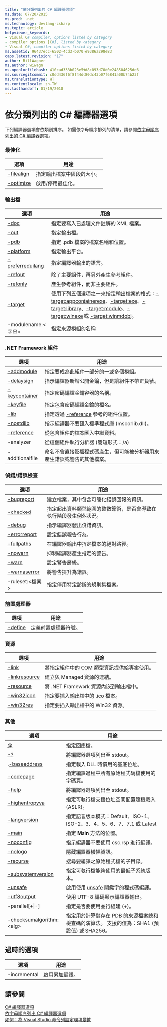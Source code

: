```yaml
---
title: "依分類列出的 C# 編譯器選項"
ms.date: 07/20/2015
ms.prod: .net
ms.technology: devlang-csharp
ms.topic: article
helpviewer_keywords:
- Visual C# compiler, options listed by category
- compiler options [C#], listed by category
- Visual C#, compiler options listed by category
ms.assetid: 96437ecc-6502-4cd3-b070-e9386a298e83
caps.latest.revision: "17"
author: BillWagner
ms.author: wiwagn
ms.openlocfilehash: 410cad333b023e59d8c093d70d0e248504625dd6
ms.sourcegitcommit: c0dd436f6f8f44dc80dc43b07f6841a00b74b23f
ms.translationtype: HT
ms.contentlocale: zh-TW
ms.lasthandoff: 01/19/2018
---
```

# <a name="c-compiler-options-listed-by-category"></a>依分類列出的 C# 編譯器選項
下列編譯器選項會依類別排序。 如需依字母順序排列的清單，請參閱[依字母順序列出的 C# 編譯器選項](../../../csharp/language-reference/compiler-options/listed-alphabetically.md)。  
  
### <a name="optimization"></a>最佳化  
  
|選項|用途|  
|------------|-------------|  
|[-filealign](../../../csharp/language-reference/compiler-options/filealign-compiler-option.md)|指定輸出檔案中區段的大小。|  
|[-optimize](../../../csharp/language-reference/compiler-options/optimize-compiler-option.md)|啟用/停用最佳化。|  
  
### <a name="output-files"></a>輸出檔  
  
|選項|用途|  
|------------|-------------|  
|[-doc](../../../csharp/language-reference/compiler-options/doc-compiler-option.md)|指定要寫入已處理文件註解的 XML 檔案。|  
|[-out](../../../csharp/language-reference/compiler-options/out-compiler-option.md)|指定輸出檔。|  
|[-pdb](../../../csharp/language-reference/compiler-options/pdb-compiler-option.md)|指定 .pdb 檔案的檔案名稱和位置。|  
|[-platform](../../../csharp/language-reference/compiler-options/platform-compiler-option.md)|指定輸出平台。|  
|[-preferreduilang](../../../csharp/language-reference/compiler-options/preferreduilang-compiler-option.md)|指定編譯器輸出的語言。|  
|[-refout](refout-compiler-option.md)|除了主要組件，再另外產生參考組件。|  
|[-refonly](refonly-compiler-option.md)|產生參考組件，而非主要組件。|  
|[-target](../../../csharp/language-reference/compiler-options/target-compiler-option.md)|使用下列五個選項之一來指定輸出檔案的格式：[-target:appcontainerexe](../../../csharp/language-reference/compiler-options/target-appcontainerexe-compiler-option.md)、[-target:exe](../../../csharp/language-reference/compiler-options/target-exe-compiler-option.md)、[-target:library](../../../csharp/language-reference/compiler-options/target-library-compiler-option.md)、[-target:module](../../../csharp/language-reference/compiler-options/target-module-compiler-option.md)、[-target:winexe](../../../csharp/language-reference/compiler-options/target-winexe-compiler-option.md) 或 [-target:winmdobj](../../../csharp/language-reference/compiler-options/target-winmdobj-compiler-option.md)。|  
|-modulename:\<字串>|指定來源模組的名稱|  
  
### <a name="net-framework-assemblies"></a>.NET Framework 組件  
  
|選項|用途|  
|------------|-------------|  
|[-addmodule](../../../csharp/language-reference/compiler-options/addmodule-compiler-option.md)|指定要成為此組件一部分的一或多個模組。|  
|[-delaysign](../../../csharp/language-reference/compiler-options/delaysign-compiler-option.md)|指示編譯器新增公開金鑰，但是讓組件不帶正負號。|  
|[-keycontainer](../../../csharp/language-reference/compiler-options/keycontainer-compiler-option.md)|指定密碼編譯金鑰容器的名稱。|  
|[-keyfile](../../../csharp/language-reference/compiler-options/keyfile-compiler-option.md)|指定包含密碼編譯金鑰的檔名。|  
|[-lib](../../../csharp/language-reference/compiler-options/lib-compiler-option.md)|指定透過 [-reference](../../../csharp/language-reference/compiler-options/reference-compiler-option.md) 參考的組件位置。|  
|[-nostdlib](../../../csharp/language-reference/compiler-options/nostdlib-compiler-option.md)|指示編譯器不要匯入標準程式庫 (mscorlib.dll)。|  
|[-reference](../../../csharp/language-reference/compiler-options/reference-compiler-option.md)|從包含組件的檔案匯入中繼資料。|  
|-analyzer|從這個組件執行分析器 (簡短形式：/a)|  
|-additionalfile|命名不會直接影響程式碼產生，但可能被分析器用來產生錯誤或警告的其他檔案。|  
  
### <a name="debuggingerror-checking"></a>偵錯/錯誤檢查  
  
|選項|用途|  
|------------|-------------|  
|[-bugreport](../../../csharp/language-reference/compiler-options/bugreport-compiler-option.md)|建立檔案，其中包含可簡化錯誤回報的資訊。|  
|[-checked](../../../csharp/language-reference/compiler-options/checked-compiler-option.md)|指定超出資料類型範圍的整數算術，是否會導致在執行階段發生例外狀況。|  
|[-debug](../../../csharp/language-reference/compiler-options/debug-compiler-option.md)|指示編譯器發出偵錯資訊。|  
|[-errorreport](../../../csharp/language-reference/compiler-options/errorreport-compiler-option.md)|設定錯誤報告行為。|  
|[-fullpaths](../../../csharp/language-reference/compiler-options/fullpaths-compiler-option.md)|在編譯器輸出中指定檔案的絕對路徑。|  
|[-nowarn](../../../csharp/language-reference/compiler-options/nowarn-compiler-option.md)|抑制編譯器產生指定的警告。|  
|[-warn](../../../csharp/language-reference/compiler-options/warn-compiler-option.md)|設定警告層級。|  
|[-warnaserror](../../../csharp/language-reference/compiler-options/warnaserror-compiler-option.md)|將警告提升為錯誤。|  
|-ruleset:\<檔案>|指定停用特定診斷的規則集檔案。|  
  
### <a name="preprocessor"></a>前置處理器  
  
|選項|用途|  
|------------|-------------|  
|[-define](../../../csharp/language-reference/compiler-options/define-compiler-option.md)|定義前置處理器符號。|  
  
### <a name="resources"></a>資源  
  
|選項|用途|  
|------------|-------------|  
|[-link](../../../csharp/language-reference/compiler-options/link-compiler-option.md)|將指定組件中的 COM 類型資訊提供給專案使用。|  
|[-linkresource](../../../csharp/language-reference/compiler-options/linkresource-compiler-option.md)|建立與 Managed 資源的連結。|  
|[-resource](../../../csharp/language-reference/compiler-options/resource-compiler-option.md)|將 .NET Framework 資源內嵌到輸出檔中。|  
|[-win32icon](../../../csharp/language-reference/compiler-options/win32icon-compiler-option.md)|指定要插入輸出檔中的 .ico 檔案。|  
|[-win32res](../../../csharp/language-reference/compiler-options/win32res-compiler-option.md)|指定要插入輸出檔中的 Win32 資源。|  
  
### <a name="miscellaneous"></a>其他  
  
|選項|用途|  
|------------|-------------|  
|[@](../../../csharp/language-reference/compiler-options/response-file-compiler-option.md)|指定回應檔。|  
|[-?](../../../csharp/language-reference/compiler-options/help-compiler-option.md)|將編譯器選項列出至 stdout。|  
|.[-baseaddress](../../../csharp/language-reference/compiler-options/baseaddress-compiler-option.md)|指定載入 DLL 時慣用的基底位址。|  
|[-codepage](../../../csharp/language-reference/compiler-options/codepage-compiler-option.md)|指定編譯過程中所有原始程式碼檔使用的字碼頁。|  
|[-help](../../../csharp/language-reference/compiler-options/help-compiler-option.md)|將編譯器選項列出至 stdout。|  
|[-highentropyva](../../../csharp/language-reference/compiler-options/highentropyva-compiler-option.md)|指定可執行檔支援位址空間配置隨機載入 (ASLR)。|  
|[-langversion](../../../csharp/language-reference/compiler-options/langversion-compiler-option.md)|指定語言版本模式：Default、ISO-1、ISO-2、3、4、5、6、7、7.1 或 Latest |  
|[-main](../../../csharp/language-reference/compiler-options/main-compiler-option.md)|指定 **Main** 方法的位置。|  
|[-noconfig](../../../csharp/language-reference/compiler-options/noconfig-compiler-option.md)|指示編譯器不要使用 csc.rsp 進行編譯。|  
|[-nologo](../../../csharp/language-reference/compiler-options/nologo-compiler-option.md)|隱藏編譯器橫幅資訊。|  
|[-recurse](../../../csharp/language-reference/compiler-options/recurse-compiler-option.md)|搜尋要編譯之原始程式檔的子目錄。|  
|[-subsystemversion](../../../csharp/language-reference/compiler-options/subsystemversion-compiler-option.md)|指定可執行檔能夠使用的最低子系統版本。|  
|[-unsafe](../../../csharp/language-reference/compiler-options/unsafe-compiler-option.md)|啟用使用 [unsafe](../../../csharp/language-reference/keywords/unsafe.md) 關鍵字的程式碼編譯。|  
|[-utf8output](../../../csharp/language-reference/compiler-options/utf8output-compiler-option.md)|使用 UTF-8 編碼顯示編譯器輸出。|  
|-parallel[+&#124;-]|指定是否要使用並行組建 (+)。|  
|-checksumalgorithm:\<alg>|指定用於計算儲存在 PDB 的來源檔案總和檢查碼的演算法。  支援的值為：SHA1 (預設值) 或 SHA256。|  
  
## <a name="obsolete-options"></a>過時的選項  
  
|選項|用途|  
|---|---|  
|-incremental|啟用累加編譯。|  
  
## <a name="see-also"></a>請參閱  
 [C# 編譯器選項](../../../csharp/language-reference/compiler-options/index.md)  
 [依字母順序列出 C# 編譯器選項](../../../csharp/language-reference/compiler-options/listed-alphabetically.md)  
 [如何：為 Visual Studio 命令列設定環境變數](../../../csharp/language-reference/compiler-options/how-to-set-environment-variables-for-the-visual-studio-command-line.md)
